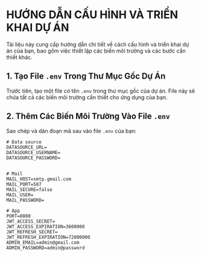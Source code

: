 # HƯỚNG DẪN CẤU HÌNH VÀ TRIỂN KHAI DỰ ÁN

Tài liệu này cung cấp hướng dẫn chi tiết về cách cấu hình và triển khai dự án của bạn, bao gồm việc thiết lập các biến môi trường và các bước cần thiết khác.

## 1. Tạo File `.env` Trong Thư Mục Gốc Dự Án

Trước tiên, tạo một file có tên `.env` trong thư mục gốc của dự án. File này sẽ chứa tất cả các biến môi trường cần thiết cho ứng dụng của bạn.

## 2. Thêm Các Biến Môi Trường Vào File `.env`

Sao chép và dán đoạn mã sau vào file `.env` của bạn:

```env
# Data source
DATASOURCE_URL=
DATASOURCE_USERNAME=
DATASOURCE_PASSWORD=


# Mail
MAIL_HOST=smtp.gmail.com
MAIL_PORT=587
MAIL_SECURE=false
MAIL_USER=
MAIL_PASSWORD=

# App
PORT=8080
JWT_ACCESS_SECRET=
JWT_ACCESS_EXPIRATION=3600000
JWT_REFRESH_SECRET=
JWT_REFRESH_EXPIRATION=72000000
ADMIN_EMAIL=admin@gmail.com
ADMIN_PASSWORD=admin@password
